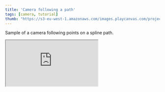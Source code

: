 ```yaml
---
title: 'Camera following a path'
tags: [camera, tutorial]
thumb: "https://s3-eu-west-1.amazonaws.com/images.playcanvas.com/projects/12/438429/66E9AF-image-75.jpg"
---
```


Sample of a camera following points on a spline path.

<div className="iframe-container">
    <iframe src="https://playcanv.as/p/LuNJjRCr/" title="Camera following a path" allow="camera; microphone; xr-spatial-tracking; fullscreen" allowfullscreen></iframe>
</div>
